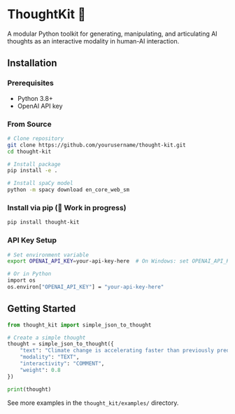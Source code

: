 # ThoughtKit 💭
A modular Python toolkit for generating, manipulating, and articulating AI thoughts as an interactive modality in human-AI interaction.

## Installation

### Prerequisites
- Python 3.8+
- OpenAI API key

### From Source
```bash
# Clone repository
git clone https://github.com/yourusername/thought-kit.git
cd thought-kit

# Install package
pip install -e .

# Install spaCy model
python -m spacy download en_core_web_sm
```

### Install via pip (🚧 Work in progress)
```bash
pip install thought-kit
```

### API Key Setup
```bash
# Set environment variable
export OPENAI_API_KEY=your-api-key-here  # On Windows: set OPENAI_API_KEY=your-api-key-here

# Or in Python
import os
os.environ["OPENAI_API_KEY"] = "your-api-key-here"
```

## Getting Started

```python
from thought_kit import simple_json_to_thought

# Create a simple thought
thought = simple_json_to_thought({
    "text": "Climate change is accelerating faster than previously predicted",
    "modality": "TEXT",
    "interactivity": "COMMENT",
    "weight": 0.8
})

print(thought)
```

See more examples in the `thought_kit/examples/` directory.
